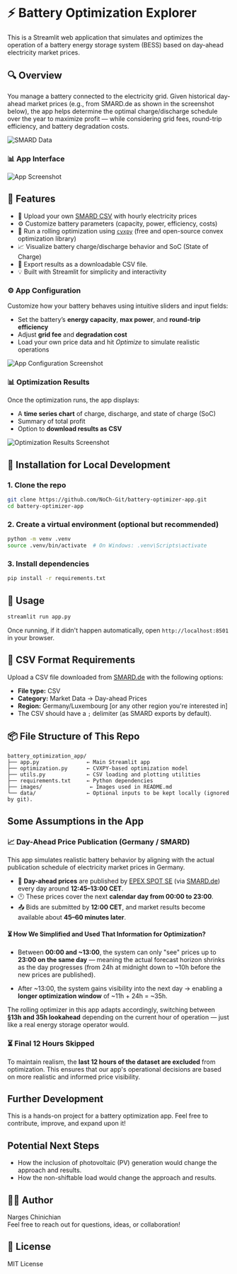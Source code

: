 # ⚡ Battery Optimization Explorer

This is a Streamlit web application that simulates and optimizes the operation of a battery energy storage system (BESS) based on day-ahead electricity market prices.

## 🔍 Overview

You manage a battery connected to the electricity grid. Given historical day-ahead market prices (e.g., from SMARD.de as shown in the screenshot below), the app helps determine the optimal charge/discharge schedule over the year to maximize profit — while considering grid fees, round-trip efficiency, and battery degradation costs.

![SMARD Data](images/Data_Smard.png)

### 📊 App Interface
![App Screenshot](images/App_Landing.png)


## 🎯 Features

- 📁 Upload your own [SMARD CSV](https://www.smard.de/en/downloadcenter/download-market-data/) with hourly electricity prices
- ⚙️ Customize battery parameters (capacity, power, efficiency, costs)
- 🧠 Run a rolling optimization using [`cvxpy`](https://www.cvxpy.org/) (free and open-source convex optimization library)
- 📈 Visualize battery charge/discharge behavior and SoC (State of Charge)
- 💾 Export results as a downloadable CSV file.
- 💡 Built with Streamlit for simplicity and interactivity

### ⚙️ App Configuration

Customize how your battery behaves using intuitive sliders and input fields:

- Set the battery’s **energy capacity**, **max power**, and **round-trip efficiency**
- Adjust **grid fee** and **degradation cost**
- Load your own price data and hit *Optimize* to simulate realistic operations

![App Configuration Screenshot](images/App_Config.png)


### 📊 Optimization Results

Once the optimization runs, the app displays:

- A **time series chart** of charge, discharge, and state of charge (SoC)
- Summary of total profit
- Option to **download results as CSV**

![Optimization Results Screenshot](images/App_Results.png)


## 🧰 Installation for Local Development
### 1. Clone the repo

```bash
git clone https://github.com/NoCh-Git/battery-optimizer-app.git
cd battery-optimizer-app
```

### 2. Create a virtual environment (optional but recommended)

```bash
python -m venv .venv
source .venv/bin/activate  # On Windows: .venv\Scripts\activate
```

### 3. Install dependencies

```bash
pip install -r requirements.txt
```

## 🚀 Usage

```bash
streamlit run app.py
```

Once running, if it didn't happen automatically, open `http://localhost:8501` in your browser.

## 📄 CSV Format Requirements

Upload a CSV file downloaded from [SMARD.de](https://www.smard.de/en/downloadcenter/download-market-data/) with the following options:

- **File type:** CSV
- **Category:** Market Data → Day-ahead Prices
- **Region:** Germany/Luxembourg [or any other region you're interested in]
- The CSV should have a `;` delimiter (as SMARD exports by default).

## 📦 File Structure of This Repo

```
battery_optimization_app/
├── app.py               ← Main Streamlit app
├── optimization.py      ← CVXPY-based optimization model
├── utils.py             ← CSV loading and plotting utilities
├── requirements.txt     ← Python dependencies
├── images/               ← Images used in README.md
└── data/                ← Optional inputs to be kept locally (ignored by git).
```

## Some Assumptions in the App
### 📈 Day-Ahead Price Publication (Germany / SMARD)

This app simulates realistic battery behavior by aligning with the actual publication schedule of electricity market prices in Germany.

- 📅 **Day-ahead prices** are published by [EPEX SPOT SE](https://www.epexspot.com/en/market-data/dayaheadauction) (via [SMARD.de](https://www.smard.de/en/downloadcenter/download-market-data/)) every day around **12:45–13:00 CET**.
- 🕛 These prices cover the next **calendar day from 00:00 to 23:00**.
- 📤 Bids are submitted by **12:00 CET**, and market results become available about **45–60 minutes later**.

#### ⏳ How We Simplified and Used That Information for Optimization?

- Between **00:00 and ~13:00**, the system can only "see" prices up to **23:00 on the same day** — meaning the actual forecast horizon shrinks as the day progresses (from 24h at midnight down to ~10h before the new prices are published).

- After ~13:00, the system gains visibility into the next day → enabling a **longer optimization window** of ~11h + 24h = ~35h.

The rolling optimizer in this app adapts accordingly, switching between **§13h and 35h lookahead** depending on the current hour of operation — just like a real energy storage operator would.

### ⏳ Final 12 Hours Skipped

To maintain realism, the **last 12 hours of the dataset are excluded** from optimization.
This ensures that our app's operational decisions are based on more realistic and informed price visibility.

##  Further Development 
This is a hands-on project for a battery optimization app. Feel free to contribute, improve, and expand upon it! 

## Potential Next Steps
- How the inclusion of photovoltaic (PV) generation would change the approach and results.
- How the non-shiftable load would change the approach and results.


## 👩‍💻 Author
Narges Chinichian  
Feel free to reach out for questions, ideas, or collaboration!

## 📄 License
MIT License 
